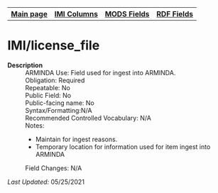 <!DOCTYPE html>
<html>

<body>
<table style="width:100%">
  <tr>
    <th><a href="index.md">Main page</a></th>
	<th><a href="IMI.md">IMI Columns</a></th>
    <th><a href="MODS.md">MODS Fields</a></th>
    <th><a href="RDF.md">RDF Fields</a></th>
  </tr>
</table>

<h1>IMI/license_file</h1>
<dl>
  <dt><b>Description</b></dt>
  <dd>ARMINDA Use: Field used for ingest into ARMINDA. </dd>
  <dd>Obligation: Required</dd>
  <dd>Repeatable: No</dd>
  <dd>Public Field: No</dd>
  <dd>Public-facing name: No</dd>
  <dd>Syntax/Formatting:N/A</dd>
  <dd>Recommended Controlled Vocabulary: N/A</dd>
  <dd>Notes: 
	<ul>
		<li>Maintain for ingest reasons.</li>
		<li>Temporary location for information used for item ingest into ARMINDA</li>
	</ul>
	</dd>
  <dd>Field Changes: N/A</dd>
</dl>
<p><i>Last Updated: </i>05/25/2021</p>
</body>
</html>